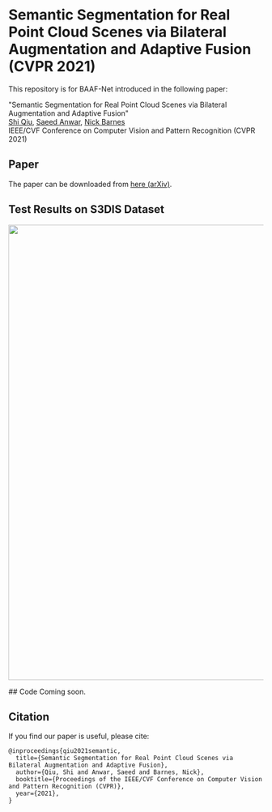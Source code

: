 # Semantic Segmentation for Real Point Cloud Scenes via Bilateral Augmentation and Adaptive Fusion (CVPR 2021)
This repository is for BAAF-Net introduced in the following paper:
 
"Semantic Segmentation for Real Point Cloud Scenes via Bilateral Augmentation and Adaptive Fusion"  
[Shi Qiu](https://shiqiu0419.github.io/), [Saeed Anwar](https://saeed-anwar.github.io/), [Nick Barnes](http://users.cecs.anu.edu.au/~nmb/)  
IEEE/CVF Conference on Computer Vision and Pattern Recognition (CVPR 2021)

## Paper
The paper can be downloaded from [here (arXiv)](https://arxiv.org/abs/2103.07074).

## Test Results on S3DIS Dataset
<p align="center">
  <img width="900" src="https://github.com/ShiQiu0419/BAAF-Net/s3dis.png">
</p>
## Code
Coming soon.

## Citation

If you find our paper is useful, please cite:

    @inproceedings{qiu2021semantic,
      title={Semantic Segmentation for Real Point Cloud Scenes via Bilateral Augmentation and Adaptive Fusion},
      author={Qiu, Shi and Anwar, Saeed and Barnes, Nick},
      booktitle={Proceedings of the IEEE/CVF Conference on Computer Vision and Pattern Recognition (CVPR)},
      year={2021},
    }
